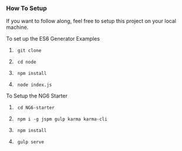 ### How To Setup

If you want to follow along, feel free to setup this project on your local machine.

To set up the ES6 Generator Examples

1.      git clone
2.      cd node
3.      npm install
4.      node index.js

To Setup the NG6 Starter

1.      cd NG6-starter
2.      npm i -g jspm gulp karma karma-cli
3.      npm install
4.      gulp serve
